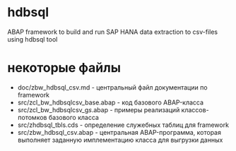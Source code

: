 # hdbsql
ABAP framework to build and run SAP HANA data extraction to csv-files using hdbsql tool

# некоторые файлы
+ doc/zbw_hdbsql_csv.md - центральный файл документации по framework
+ src/zcl_bw_hdbsqlcsv_base.abap - код базового ABAP-класса
+ src/zcl_bw_hdbsqlcsv_g*s*.abap - примеры реализаций классов-потомков базового класса
+ src/zhdbsql_tbls.cds - определение служебных таблиц для framework
+ src/zbw_hdbsql_csv.abap - центральная ABAP-программа, которая выполняет заданную имплементацию класса для выгрузки данных

